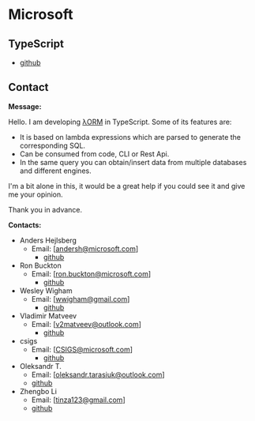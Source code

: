 # Microsoft

## TypeScript

- [github](https://github.com/microsoft/TypeScript)

## Contact

**Message:**

Hello.
I am developing [λORM](https://www.npmjs.com/package/lambdaorm) in TypeScript.
Some of its features are:

- It is based on lambda expressions which are parsed to generate the corresponding SQL.
- Can be consumed from code, CLI or Rest Api.
- In the same query you can obtain/insert data from multiple databases and different engines.

I'm a bit alone in this, it would be a great help if you could see it and give me your opinion.

Thank you in advance.

**Contacts:**

- Anders Hejlsberg
  - Email: [andersh@microsoft.com]
	- [github](https://github.com/ahejlsberg)
- Ron Buckton
  - Email: [ron.buckton@microsoft.com]
	- [github](https://github.com/rbuckton)
- Wesley Wigham
  - Email: [wwigham@gmail.com]
	- [github](https://github.com/weswigham)
- Vladimir Matveev
  - Email: [v2matveev@outlook.com]
	- [github](https://github.com/vladima)
- csigs
  - Email: [CSIGS@microsoft.com]
	- [github](https://github.com/csigs)
- Oleksandr T.
	- Email: [oleksandr.tarasiuk@outlook.com]
	- [github](https://github.com/a-tarasyuk)
- Zhengbo Li
	- Email: [tinza123@gmail.com]
	- [github](https://github.com/zhengbli)
